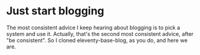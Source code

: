 # Just start blogging

The most consistent advice I keep hearing about blogging is to pick a system and
use it. Actually, that's the second most consistent advice, after "be
consistent". So I cloned eleventy-base-blog, as you do, and here we are.